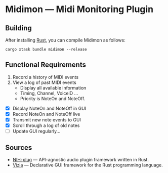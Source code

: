 # Midimon — Midi Monitoring Plugin

## Building

After installing [Rust](https://rustup.rs/), you can compile Midimon as follows:

```shell
cargo xtask bundle midimon --release
```

## Functional Requirements

1. Record a history of MIDI events
2. View a log of past MIDI events
   - Display all available information
   - Timing, Channel, VoiceID ...
   - Priority is NoteOn and NoteOff.

- [x] Display NoteOn and NoteOff in GUI
- [x] Record NoteOn and NoteOff live
- [x] Transmit new note events to GUI
- [x] Scroll through a log of old notes
- [ ] Update GUI regularly...

## Sources

- [NIH-plug](https://github.com/robbert-vdh/nih-plug) — API-agnostic audio plugin framework written in Rust.
- [Vizia](https://github.com/vizia/vizia) — Declarative GUI framework for the Rust programming language.

